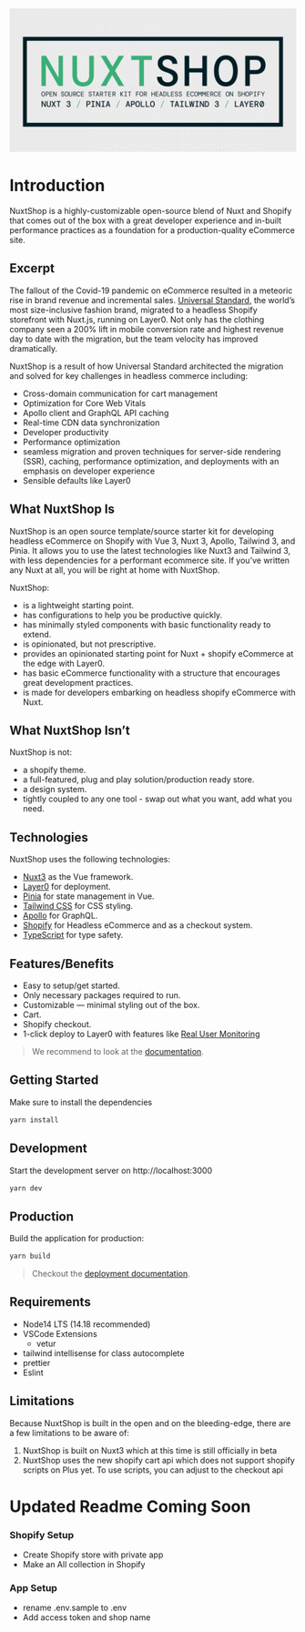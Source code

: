 <div align="center">
<img src="nuxtshop_github.jpg" alt="NuxtShop"/>
</div>

# Introduction

NuxtShop is a highly-customizable open-source blend of Nuxt and Shopify that comes out of the box
with a great developer experience and in-built performance practices as a foundation for a production-quality
eCommerce site.

## Excerpt

The fallout of the Covid-19 pandemic on eCommerce resulted in a meteoric rise in brand revenue and incremental sales. [Universal Standard](https://www.universalstandard.com), the world’s most size-inclusive fashion brand, migrated to a headless Shopify storefront with Nuxt.js, running on Layer0. Not only has the clothing company seen a 200% lift in mobile conversion rate and highest revenue day to date with the migration, but the team velocity has improved dramatically.

NuxtShop is a result of how Universal Standard architected the migration and solved for key challenges in headless commerce including:

- Cross-domain communication for cart management
- Optimization for Core Web Vitals
- Apollo client and GraphQL API caching
- Real-time CDN data synchronization
- Developer productivity
- Performance optimization
- seamless migration and proven techniques for server-side rendering (SSR), caching, performance optimization, and deployments with an emphasis on developer experience
- Sensible defaults like Layer0

## What NuxtShop Is

NuxtShop is an open source template/source starter kit for developing headless eCommerce on Shopify with Vue 3, Nuxt 3, Apollo, Tailwind 3, and Pinia. It allows you to use the latest technologies like Nuxt3 and Tailwind 3, with less dependencies for a performant ecommerce site. If you’ve written any Nuxt at all, you will be right at home with NuxtShop.

NuxtShop:

- is a lightweight starting point.
- has configurations to help you be productive quickly.
- has minimally styled components with basic functionality ready to extend.
- is opinionated, but not prescriptive.
- provides an opinionated starting point for Nuxt + shopify eCommerce at the edge with Layer0.
- has basic eCommerce functionality with a structure that encourages great development practices.
- is made for developers embarking on headless shopify eCommerce with Nuxt.

## What NuxtShop Isn’t

NuxtShop is not:

- a shopify theme.
- a full-featured, plug and play solution/production ready store.
- a design system.
- tightly coupled to any one tool - swap out what you want, add what you need.

## Technologies

NuxtShop uses the following technologies:

- [Nuxt3](https://v3.nuxtjs.org) as the Vue framework.
- [Layer0](https://www.layer0.co) for deployment.
- [Pinia](https://pinia.vuejs.org/) for state management in Vue.
- [Tailwind CSS](https://tailwindcss.com) for CSS styling.
- [Apollo](https://www.apollographql.com) for GraphQL.
- [Shopify](https://www.shopify.com/online) for Headless eCommerce and as a checkout system.
- [TypeScript](https://www.typescriptlang.org) for type safety.

## Features/Benefits

- Easy to setup/get started.
- Only necessary packages required to run.
- Customizable — minimal styling out of the box.
- Cart.
- Shopify checkout.
- 1-click deploy to Layer0 with features like [Real User Monitoring](https://www.layer0.co/rum)

> We recommend to look at the [documentation](https://v3.nuxtjs.org).

## Getting Started

Make sure to install the dependencies

```bash
yarn install
```

## Development

Start the development server on http://localhost:3000

```bash
yarn dev
```

## Production

Build the application for production:

```bash
yarn build
```

> Checkout the [deployment documentation](https://v3.nuxtjs.org/docs/deployment).

## Requirements

- Node14 LTS (14.18 recommended)
- VSCode Extensions
  - vetur
- tailwind intellisense for class autocomplete
- prettier
- Eslint

## Limitations

Because NuxtShop is built in the open and on the bleeding-edge, there are a few limitations to be aware of:

1. NuxtShop is built on Nuxt3 which at this time is still officially in beta
2. NuxtShop uses the new shopify cart api which does not support shopify scripts on Plus yet. To use scripts, you can adjust to the checkout api

# Updated Readme Coming Soon

### Shopify Setup

- Create Shopify store with private app
- Make an All collection in Shopify

### App Setup

- rename .env.sample to .env
- Add access token and shop name
